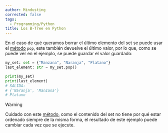 ```yaml
---
author: Mindusting
corrected: false
tags:
  - Programming/Python
title: Los B-Tree en Python
---
```


En el caso de qué queramos borrar el último elemento del set se puede usar el [método](../../classes/py_method.md) `pop`, este también devuelve el último valor, por lo que, como se puede ver en el ejemplo, se puede guardar el valor guardado:

```py
my_set: set = {"Manzana", "Naranja", "Platano"}
last_element: str = my_set.pop()

print(my_set)
print(last_element)
# SALIDA:
# {'Naranja', 'Manzana'}
# Platano
```

>[!warning]
>Cuidado con este [método](../../classes/py_method.md), como el contenido del set no tiene por qué estar ordenado siempre de la misma forma, el resultado de este ejemplo puede cambiar cada vez que se ejecute.
